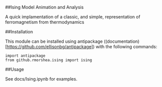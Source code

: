 ##Ising Model Animation and Analysis

A quick implamentation of a classic, and simple, representation
of ferromagnetism from thermodynamics

##Installation

This module can be installed using antipackage
((documentation)[https://github.com/ellisonbg/antipackage])
with the following commands:

```
import antipackage
from github.rmorshea.ising import ising
```

##Usage

See docs/Ising.ipynb for examples.
